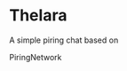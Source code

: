# Thelara
 A simple piring chat based on <p align="left"> <a href="https://github.com/Sunr1s/PiringNetwork" target="blank"></a>PiringNetwork</p>
